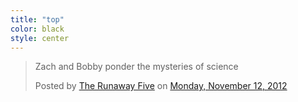 ```yaml
---
title: "top"
color: black
style: center
---
```


<div id="fb-root"></div><script>(function(d, s, id) {  var js, fjs = d.getElementsByTagName(s)[0];  if (d.getElementById(id)) return;  js = d.createElement(s); js.id = id;  js.src = "//connect.facebook.net/en_US/sdk.js#xfbml=1&version=v2.3";  fjs.parentNode.insertBefore(js, fjs);}(document, 'script', 'facebook-jssdk'));</script><div class="fb-post" data-href="https://www.facebook.com/media/set/?set=a.10151225127314172.480310.7493759171&amp;type=3" data-width="500"><div class="fb-xfbml-parse-ignore"><blockquote cite="https://www.facebook.com/media/set/?set=a.10151225127314172.480310.7493759171&amp;type=3"><p>Zach and Bobby ponder the mysteries of science</p>Posted by <a href="https://www.facebook.com/therunawayfive">The Runaway Five</a> on&nbsp;<a href="https://www.facebook.com/media/set/?set=a.10151225127314172.480310.7493759171&amp;type=3">Monday, November 12, 2012</a></blockquote></div></div>